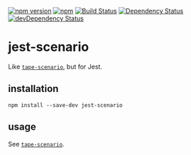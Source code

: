 [![npm version](https://badge.fury.io/js/jest-scenario.svg)](https://badge.fury.io/js/jest-scenario)
[![npm](https://img.shields.io/npm/dm/jest-scenario.svg?maxAge=2592000)]()
[![Build Status](https://travis-ci.org/ksmithbaylor/jest-scenario.svg?branch=master)](https://travis-ci.org/ksmithbaylor/jest-scenario)
[![Dependency Status](https://david-dm.org/ksmithbaylor/jest-scenario.svg)](https://david-dm.org/ksmithbaylor/jest-scenario)
[![devDependency Status](https://david-dm.org/ksmithbaylor/jest-scenario/dev-status.svg)](https://david-dm.org/ksmithbaylor/jest-scenario#info=devDependencies)

# jest-scenario

Like [`tape-scenario`](https://github.com/ksmithbaylor/tape-scenario), but for Jest.

## installation

```
npm install --save-dev jest-scenario
```

## usage

See [`tape-scenario`](https://github.com/ksmithbaylor/tape-scenario).
